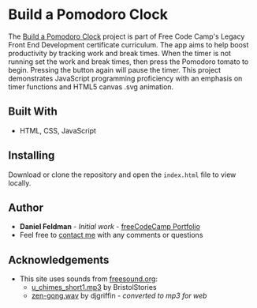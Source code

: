 # Build a Pomodoro Clock

The [Build a Pomodoro Clock](https://feldbot.github.io/pomodoro-clock/) project is part of Free Code Camp's Legacy Front End Development certificate curriculum. The app aims to help boost productivity by tracking work and break times. When the timer is not running set the work and break times, then press the Pomodoro tomato to begin. Pressing the button again will pause the timer. This project demonstrates JavaScript programming proficiency with an emphasis on timer functions and HTML5 canvas .svg animation.       

## Built With

- HTML, CSS, JavaScript

## Installing

Download or clone the repository and open the `index.html` file to view locally.

## Author

* **Daniel Feldman** - *Initial work* - [freeCodeCamp Portfolio](https://feldbot.github.io/fcc-portfolio/)
* Feel free to [contact me](mailto:feldbot@gmail.com) with any comments or questions

## Acknowledgements
* This site uses sounds from [freesound.org](https://freesound.org/):
  - [u_chimes_short1.mp3](https://freesound.org/people/BristolStories/) by BristolStories
  - [zen-gong.wav](https://freesound.org/people/djgriffin/) by djgriffin - *converted to mp3 for web*
